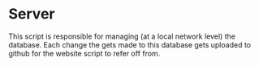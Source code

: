 # Server

This script is responsible for managing (at a local network level) the database. Each change the gets made to this database gets uploaded to github for the website script to refer off from.